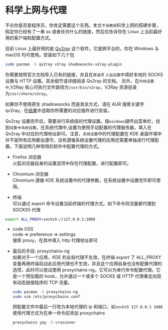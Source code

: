 # 科学上网与代理

不论你是否是程序员，你肯定需要这个东西。本文`不会教授`科学上网的搭建步骤，假定你已经有了一串 ss 或者任何什么的链接，然后仅告诉你在 Linux 上当前最好用的客户端和配置方式。

目前 Linux 上最好用的是 [Qv2ray](https://qv2ray.net/) 这个软件。它是跨平台的，你在 Windows 与 macOS 均可使用。安装如下几个包

```bash
sudo pacman -S qv2ray v2ray shadowsocks-v2ray-plugin
```

你需要按照官方文档导入已有的链接，并且在`首选项` `入站设置`中填好本地的 SOCKS 设置与 HTTP 设置。其余细节请详细阅读 Qv2ray 的文档。
另外，在`内核设置中`,V2Ray 核心可执行文件路径为`/usr/bin/v2ray`，V2Ray 资源目录为`/usr/share/v2ray`。

如果你不使用原生 shadowsocks 而是其余方式，请在 AUR 搜索关键字 qv2ray，在[结果](https://aur.archlinux.org/packages/?O=0&K=qv2ray)中选取你所需要的对应插件进行安装。

Qv2ray 设置完毕后，需要进行系统级的代理设置。按`windows`键呼出菜单栏，找到`设置`=>`系统设置`。在系统代理中,设置为使用手动配置的代理服务器，填入在 Qv2ray 中对应的代理地址即可。注意，`系统设置`中的代理配置在 KDE 桌面环境中并不是所有应用都会遵守。没有遵循系统设置代理的应用还需要单独进行代理配置。下面说明几种常用的软件中配置代理的方式。

- Firefox 浏览器  
  火狐浏览器自身的设置选项中存在代理配置，进行配置即可。

- Chromium 浏览器  
  Chromium 遵循 KDE 系统设置中的代理参数，在系统设置中设置完毕即可使用。

- 终端  
  可以通过 export 命令设置当前终端的代理方式。如下命令将流量都代理到 SOCKS5 代理

```bash
export ALL_PROXY=socks5://127.0.0.1:1080
```

- code OSS  
   code => preference => settings  
   搜索 proxy，在其中填入 http 代理地址即可

- 最后的手段: proxychains-ng  
  如果对于一个应用，KDE 的全局代理不生效，在终端 export 了 ALL_PROXY 变量再用终端启动此应用代理也不生效，并且这个应用自身也没有配置代理的选项，此时可以尝试使用 proxychains-ng，它可以为单行命令配置代理。它是一个预加载的 hook，允许通过一个或多个 SOCKS 或 HTTP 代理重定向现有动态链接程序的 TCP 流量。

  ```bash
  sudo pacman -S proxychains-ng
  sudo vim /etc/proxychains.conf
  ```

  把配置文件中最后一行改为本地代理的 ip 和端口，如`socks5 127.0.0.1 1080`  
  使用代理方式为在单一命令前添加 proxychains

  ```bash
  proxychains yay -S crossover
  ```
